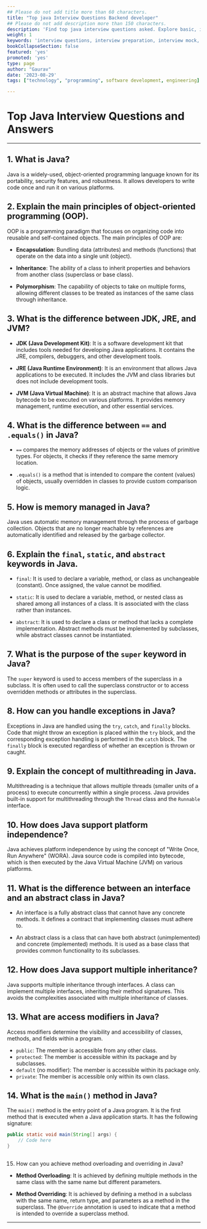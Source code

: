 ```yaml
---
## Please do not add title more than 60 characters.
title: "Top java Interview Questions Backend developer"
## Please do not add description more than 150 characters.
description: 'Find top java interview questions asked. Explore basic, intermediate, and advanced level java questions for internship.'
weight: 1
keywords: 'interview questions, interview preparation, interview mock, best interview questions, top interview questions, '
bookCollapseSection: false
featured: 'yes'
promoted: 'yes'
type: page
author: "Gaurav"
date: '2023-08-29'
tags: ["technology", "programming", software development, engineering]

---
```


<!-- {{< blockquote author="Ray Dalio" quote="Principles are ways of successfully dealing with reality to get what you want out of life." >}} -->

# Top Java Interview Questions and Answers

---

## 1. What is Java?

Java is a widely-used, object-oriented programming language known for its portability, security features, and robustness. It allows developers to write code once and run it on various platforms.

## 2. Explain the main principles of object-oriented programming (OOP).

OOP is a programming paradigm that focuses on organizing code into reusable and self-contained objects. The main principles of OOP are:

- **Encapsulation**: Bundling data (attributes) and methods (functions) that operate on the data into a single unit (object).
  
- **Inheritance**: The ability of a class to inherit properties and behaviors from another class (superclass or base class).
  
- **Polymorphism**: The capability of objects to take on multiple forms, allowing different classes to be treated as instances of the same class through inheritance.

## 3. What is the difference between JDK, JRE, and JVM?

- **JDK (Java Development Kit)**: It is a software development kit that includes tools needed for developing Java applications. It contains the JRE, compilers, debuggers, and other development tools.

- **JRE (Java Runtime Environment)**: It is an environment that allows Java applications to be executed. It includes the JVM and class libraries but does not include development tools.

- **JVM (Java Virtual Machine)**: It is an abstract machine that allows Java bytecode to be executed on various platforms. It provides memory management, runtime execution, and other essential services.

## 4. What is the difference between `==` and `.equals()` in Java?

- `==` compares the memory addresses of objects or the values of primitive types. For objects, it checks if they reference the same memory location.

- `.equals()` is a method that is intended to compare the content (values) of objects, usually overridden in classes to provide custom comparison logic.

## 5. How is memory managed in Java?

Java uses automatic memory management through the process of garbage collection. Objects that are no longer reachable by references are automatically identified and released by the garbage collector.

## 6. Explain the `final`, `static`, and `abstract` keywords in Java.

- `final`: It is used to declare a variable, method, or class as unchangeable (constant). Once assigned, the value cannot be modified.

- `static`: It is used to declare a variable, method, or nested class as shared among all instances of a class. It is associated with the class rather than instances.

- `abstract`: It is used to declare a class or method that lacks a complete implementation. Abstract methods must be implemented by subclasses, while abstract classes cannot be instantiated.

## 7. What is the purpose of the `super` keyword in Java?

The `super` keyword is used to access members of the superclass in a subclass. It is often used to call the superclass constructor or to access overridden methods or attributes in the superclass.

## 8. How can you handle exceptions in Java?

Exceptions in Java are handled using the `try`, `catch`, and `finally` blocks. Code that might throw an exception is placed within the `try` block, and the corresponding exception handling is performed in the `catch` block. The `finally` block is executed regardless of whether an exception is thrown or caught.

## 9. Explain the concept of multithreading in Java.

Multithreading is a technique that allows multiple threads (smaller units of a process) to execute concurrently within a single process. Java provides built-in support for multithreading through the `Thread` class and the `Runnable` interface.

## 10. How does Java support platform independence?

Java achieves platform independence by using the concept of "Write Once, Run Anywhere" (WORA). Java source code is compiled into bytecode, which is then executed by the Java Virtual Machine (JVM) on various platforms.

## 11. What is the difference between an interface and an abstract class in Java?

- An interface is a fully abstract class that cannot have any concrete methods. It defines a contract that implementing classes must adhere to.

- An abstract class is a class that can have both abstract (unimplemented) and concrete (implemented) methods. It is used as a base class that provides common functionality to its subclasses.

## 12. How does Java support multiple inheritance?

Java supports multiple inheritance through interfaces. A class can implement multiple interfaces, inheriting their method signatures. This avoids the complexities associated with multiple inheritance of classes.

## 13. What are access modifiers in Java?

Access modifiers determine the visibility and accessibility of classes, methods, and fields within a program.

- `public`: The member is accessible from any other class.
- `protected`: The member is accessible within its package and by subclasses.
- `default` (no modifier): The member is accessible within its package only.
- `private`: The member is accessible only within its own class.

## 14. What is the `main()` method in Java?

The `main()` method is the entry point of a Java program. It is the first method that is executed when a Java application starts. It has the following signature:

```java
public static void main(String[] args) {
    // Code here
}
```

## 

15. How can you achieve method overloading and overriding in Java?

- **Method Overloading**: It is achieved by defining multiple methods in the same class with the same name but different parameters.

- **Method Overriding**: It is achieved by defining a method in a subclass with the same name, return type, and parameters as a method in the superclass. The `@Override` annotation is used to indicate that a method is intended to override a superclass method.

---
